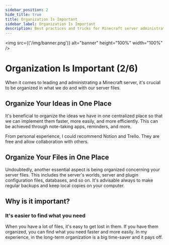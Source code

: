 ```yaml
---
sidebar_position: 2
hide_title: true
title: Organization Is Important
sidebar_label: Organization Is Important
description: Best practices and tricks for Minecraft server administration - Organization Is Important
---
```


<img src={('/img/banner.png')} alt="banner" height="100%" width="100%" />

<div class="text--center">
<h1>Organization Is Important (2/6)</h1>
</div>

When it comes to leading and administrating a Minecraft server, it's crucial to be organized in what we do and with our server files.

## Organize Your Ideas in One Place
It's beneficial to organize the ideas we have in one centralized place so that we can implement them faster, more easily, and more efficiently. This can be achieved through note-taking apps, reminders, and more.

From personal experience, I could recommend Notion and Trello. They are free and allow collaboration with others.

## Organize Your Files in One Place
Undoubtedly, another essential aspect is being organized concerning your server files. This includes the server's worlds, server and plugin configuration files, databases, and so on. It's advisable always to make regular backups and keep local copies on your computer.

## Why is it important?
### It's easier to find what you need
When you have a lot of files, it's easy to get lost in them. If you have them organized, you can find what you need faster and more easily.
In my experience, in the long-term organization is a big time-saver and it pays off.